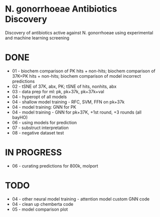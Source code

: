 # N. gonorrhoeae Antibiotics Discovery
Discovery of antibiotics active against N. gonorrhoeae using experimental and machine learning screening

# DONE
* 01 - biochem comparison of PK hits + non-hits; biochem comparison of 37K+PK hits + non-hits; biochem comparison of model incorrect predictions
* 02 - tSNE of 37K, abx, PK; tSNE of hits, nonhits, abx
* 03 - data prep for ml: pk, pk+37k, pk+37k+val
* 04 - hyperopt of all models
* 04 - shallow model training - RFC, SVM, FFN on pk+37k
* 04 - model training: GNN for PK
* 04 - model training - GNN for pk+37K, +1st round, +3 rounds (all bayHO)
* 06 - using models for prediction
* 07 - substruct interpretation
* 08 - negative dataset test

# IN PROGRESS
* 06 - curating predictions for 800k, molport

# TODO
* 04 - other neural model training - attention model custom GNN code
* 04 - clean up chemberta code
* 05 - model comparison plot

